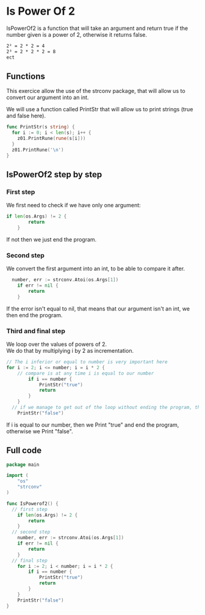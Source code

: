 # Is Power Of 2

IsPowerOf2 is a function that will take an argument and return true if the number given is a power of 2, otherwise it returns false.  

```txt
2² = 2 * 2 = 4  
2³ = 2 * 2 * 2 = 8
ect
```

## Functions

This exercice allow the use of the strconv package, that will allow us to convert our argument into an int.

We will use a function called PrintStr that will allow us to print strings (true and false here).  
```go
func PrintStr(s string) {
  for i := 0; i < len(s); i++ {
    z01.PrintRune(rune(s[i]))
  }
  z01.PrintRune('\n')
}
```

## IsPowerOf2 step by step

### First step

We first need to check if we have only one argument:
```go
if len(os.Args) != 2 {
		return
	}
```
If not then we just end the program.  

### Second step

We convert the first argument into an int, to be able to compare it after.
```go
  number, err := strconv.Atoi(os.Args[1])
	if err != nil {
		return
	}
```
If the error isn't equal to nil, that means that our argument isn't an int, we then end the program.  

### Third and final step

We loop over the values of powers of 2.  
We do that by multiplying i by 2 as incrementation.  
```go
// The i inferior or equal to number is very important here
for i := 2; i <= number; i = i * 2 {
    // compare is at any time i is equal to our number
		if i == number {
			PrintStr("true")
			return
		}
	}
  // if we manage to get out of the loop without ending the program, that means our number isn't a power of 2
	PrintStr("false")
```
If i is equal to our number, then we Print "true" and end the program, otherwise we Print "false".

## Full code

```go
package main

import (
	"os"
	"strconv"
)

func IsPowerof2() {
  // first step
	if len(os.Args) != 2 {
		return
	}
  // second step
	number, err := strconv.Atoi(os.Args[1])
	if err != nil {
		return
	}
  // final step
	for i := 2; i < number; i = i * 2 {
		if i == number {
			PrintStr("true")
			return
		}
	}
	PrintStr("false")
}
```